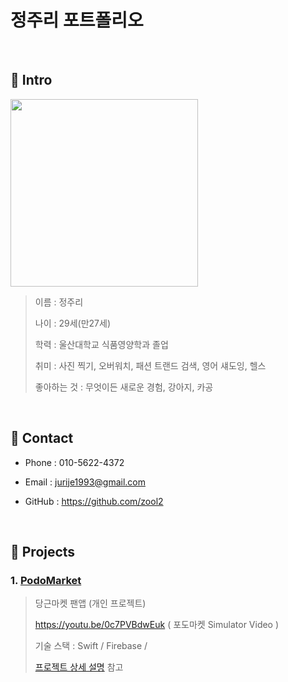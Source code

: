 # 정주리 포트폴리오

</br>

## 📌 Intro

<img src="https://user-images.githubusercontent.com/52398346/131293181-05ee50a7-36c1-423f-b241-c9c397b3b54d.png" width="300">

>이름 : 정주리
>
>나이 : 29세(만27세)
>
>학력 : 울산대학교 식품영양학과 졸업
>
>취미 : 사진 찍기, 오버워치, 패션 트랜드 검색, 영어 섀도잉, 헬스
>
>좋아하는 것 : 무엇이든 새로운 경험, 강아지, 카공

</br>

## 📌 Contact

- Phone : 010-5622-4372

- Email : jurije1993@gmail.com

- GitHub : https://github.com/zool2

</br>

## 📌 Projects

### 1. [PodoMarket](https://github.com/zool2/PodoMarket)

> 당근마켓 팬앱 (개인 프로젝트)
> 
> https://youtu.be/0c7PVBdwEuk ( 포도마켓 Simulator Video )
> 
> 기술 스택 : 
> Swift / Firebase / 
> 
> [프로젝트 상세 설명](https://github.com/zool2/PodoMarket) 참고

